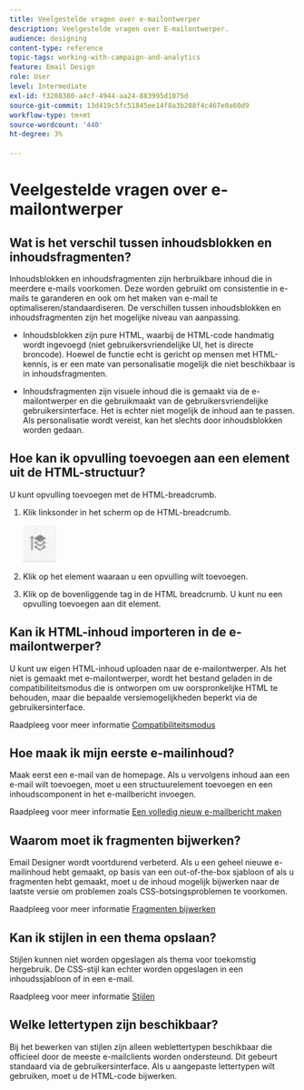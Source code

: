 ```yaml
---
title: Veelgestelde vragen over e-mailontwerper
description: Veelgestelde vragen over E-mailontwerper.
audience: designing
content-type: reference
topic-tags: working-with-campaign-and-analytics
feature: Email Design
role: User
level: Intermediate
exl-id: f3208380-a4cf-4944-aa24-883995d1075d
source-git-commit: 13d419c5fc51845ee14f8a3b288f4c467e0a60d9
workflow-type: tm+mt
source-wordcount: '440'
ht-degree: 3%

---
```


# Veelgestelde vragen over e-mailontwerper

## Wat is het verschil tussen inhoudsblokken en inhoudsfragmenten?

Inhoudsblokken en inhoudsfragmenten zijn herbruikbare inhoud die in meerdere e-mails voorkomen. Deze worden gebruikt om consistentie in e-mails te garanderen en ook om het maken van e-mail te optimaliseren/standaardiseren. De verschillen tussen inhoudsblokken en inhoudsfragmenten zijn het mogelijke niveau van aanpassing.

* Inhoudsblokken zijn pure HTML, waarbij de HTML-code handmatig wordt ingevoegd (niet gebruikersvriendelijke UI, het is directe broncode). Hoewel de functie echt is gericht op mensen met HTML-kennis, is er een mate van personalisatie mogelijk die niet beschikbaar is in inhoudsfragmenten.

* Inhoudsfragmenten zijn visuele inhoud die is gemaakt via de e-mailontwerper en die gebruikmaakt van de gebruikersvriendelijke gebruikersinterface. Het is echter niet mogelijk de inhoud aan te passen. Als personalisatie wordt vereist, kan het slechts door inhoudsblokken worden gedaan.

## Hoe kan ik opvulling toevoegen aan een element uit de HTML-structuur?

U kunt opvulling toevoegen met de HTML-breadcrumb.

1. Klik linksonder in het scherm op de HTML-breadcrumb.

   ![](assets/do-not-localize/breadcrumb.png)

1. Klik op het element waaraan u een opvulling wilt toevoegen.
1. Klik op de bovenliggende tag in de HTML breadcrumb.
U kunt nu een opvulling toevoegen aan dit element.

## Kan ik HTML-inhoud importeren in de e-mailontwerper?

U kunt uw eigen HTML-inhoud uploaden naar de e-mailontwerper. Als het niet is gemaakt met e-mailontwerper, wordt het bestand geladen in de compatibiliteitsmodus die is ontworpen om uw oorspronkelijke HTML te behouden, maar die bepaalde versiemogelijkheden beperkt via de gebruikersinterface.

Raadpleeg voor meer informatie [Compatibiliteitsmodus](../../designing/using/using-existing-content.md#compatibility-mode)

## Hoe maak ik mijn eerste e-mailinhoud?

Maak eerst een e-mail van de homepage.
Als u vervolgens inhoud aan een e-mail wilt toevoegen, moet u een structuurelement toevoegen en een inhoudscomponent in het e-mailbericht invoegen.

Raadpleeg voor meer informatie [Een volledig nieuw e-mailbericht maken](../../designing/using/quick-start.md#from-scratch-email)

## Waarom moet ik fragmenten bijwerken?

Email Designer wordt voortdurend verbeterd. Als u een geheel nieuwe e-mailinhoud hebt gemaakt, op basis van een out-of-the-box sjabloon of als u fragmenten hebt gemaakt, moet u de inhoud mogelijk bijwerken naar de laatste versie om problemen zoals CSS-botsingsproblemen te voorkomen.

Raadpleeg voor meer informatie [Fragmenten bijwerken](../../designing/using/designing-content-in-adobe-campaign.md#email-designer-updates)

## Kan ik stijlen in een thema opslaan?

Stijlen kunnen niet worden opgeslagen als thema voor toekomstig hergebruik. De CSS-stijl kan echter worden opgeslagen in een inhoudssjabloon of in een e-mail.

Raadpleeg voor meer informatie [Stijlen](../../designing/using/styles.md)

## Welke lettertypen zijn beschikbaar?

Bij het bewerken van stijlen zijn alleen weblettertypen beschikbaar die officieel door de meeste e-mailclients worden ondersteund. Dit gebeurt standaard via de gebruikersinterface. Als u aangepaste lettertypen wilt gebruiken, moet u de HTML-code bijwerken.

